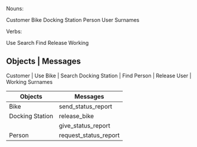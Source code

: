 Nouns:

Customer
Bike
Docking Station
Person
User
Surnames

Verbs:

Use
Search
Find
Release
Working

Objects         | Messages
-----------------------------

Customer        | Use
Bike            | Search
Docking Station | Find
Person          | Release
User            | Working
Surnames        


Objects           | Messages
------------------|-----------------
Bike              | send_status_report
Docking Station   | release_bike
                  | give_status_report
Person            | request_status_report
